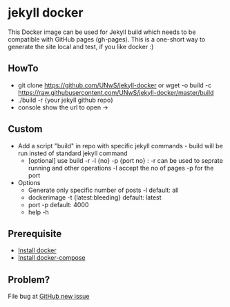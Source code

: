 # jekyll docker
This Docker image can be used for Jekyll build which needs to be compatible with GitHub pages (gh-pages). This is a one-short way to generate the site local and test, if you like docker :)

## HowTo
 - git clone https://github.com/UNwS/jekyll-docker or wget -o build -c https://raw.githubusercontent.com/UNwS/jekyll-docker/master/build
 - ./build -r {your jekyll github repo}
 - console show the url to open -> 

## Custom
 - Add a script "build" in repo with specific jekyll commands - build will be run insted of standard jekyll command
   - [optional] use build -r -l {no} -p {port no} : -r can be used to seprate running and other operations -l accept the no of pages -p for the port
 - Options
   - Generate only specific number of posts -l default: all
   - dockerimage -t {latest:bleeding} default: latest
   - port -p default: 4000
   - help -h

## Prerequisite
 - [Install docker](https://docs.docker.com/engine/installation/)
 - [Install docker-compose](https://docs.docker.com/compose/install/)

## Problem?
File bug at [GitHub new issue](https://github.com/UNwS/jekyll-docker/issues/new)

